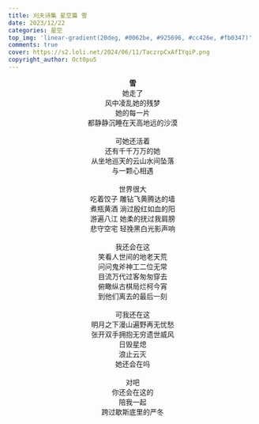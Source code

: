 ```yaml
---
title: 刈夫诗集 星空篇 雪
date: 2023/12/22
categories: 星空
top_img: 'linear-gradient(20deg, #0062be, #925696, #cc426e, #fb0347)'
comments: true
cover: https://s2.loli.net/2024/06/11/TaczrpCxAfIYqiP.png
copyright_author: Oct0pu5
---
```


<center>
<b>雪</b><br>
她走了<br>
风中凌乱她的残梦<br>
她的每一片<br>
都静静沉睡在天高地远的沙漠<br>
<br>
可她还活着<br>
还有千千万万的她<br>
从坐地巡天的云山水间坠落<br>
与一颗心相遇<br>
<br>
世界很大<br>
吃着饺子 雕钻飞黄腾达的墙<br>
煮瓶黄酒 淌过殷红如血的阳<br>
游遍八江 她柔的抚过我肩膀<br>
悲守空宅 轻挽黑白光影声响<br>
<br>
我还会在这<br>
笑看人世间的地老天荒<br>
问问鬼斧神工二位无常<br>
目流万代过客匆匆穿去<br>
俯瞰纵古棋局烂柯今宵<br>
到他们离去的最后一刻<br>
<br>
可我还在这<br>
明月之下漫山遍野再无忧愁<br>
张开双手拥抱无穷遗世威风<br>
日毁星熄<br>
浪止云灭<br>
她还会在吗<br>
<br>
对吧<br>
你还会在这的<br>
陪我一起<br>
跨过歇斯底里的严冬<br>
</center>